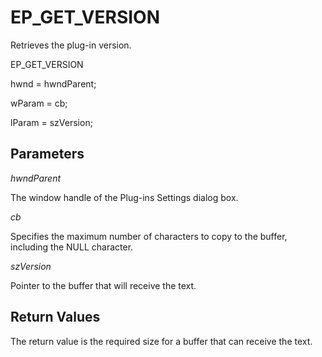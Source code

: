 # EP\_GET\_VERSION

Retrieves the plug-in version.

EP\_GET\_VERSION

hwnd = hwndParent;

wParam = cb;

lParam = szVersion;

## Parameters

_hwndParent_

The window handle of the Plug-ins Settings dialog box.

_cb_

Specifies the maximum number of characters to copy to the buffer, including
the NULL character.

_szVersion_

Pointer to the buffer that will receive the text.

## Return Values

The return value is the required size for a buffer that can receive the
text.
